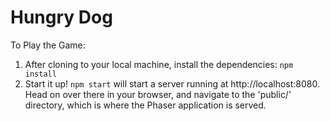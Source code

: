 # Hungry Dog

To Play the Game:

1. After cloning to your local machine, install the dependencies: `npm install`
2. Start it up! `npm start` will start a server running at http://localhost:8080. Head on over there in your browser, and navigate to the 'public/' directory, which is where the Phaser application is served.

